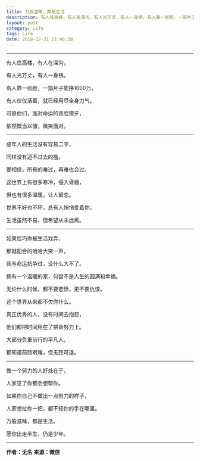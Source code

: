 ```yaml
---
title: 万般滋味，都是生活
description: 有人住高楼，有人在深沟，有人光万丈，有人一身锈。有人靠一张脸，一部片子能挣1000万，有人仅仅活着，就已经用尽全身力气...
layout: post
category: Life
tags: Life
date: 2018-12-31 21:46:18
---
```


-----

有人住高楼，有人在深沟，

有人光万丈，有人一身锈。

有人靠一张脸，一部片子能挣1000万，

有人仅仅活着，就已经用尽全身力气。

可是他们，面对命运的青脸獠牙，

依然慨当以慷，微笑面对。

-----

成年人的生活没有容易二字，

同样没有迈不过去的槛。

要相信，所有的难过，再难也会过。

这世界上有很多寒冷，侵入骨髓，

但也有很多温暖，让人留恋。

世界不好也不坏，总有人悄悄爱着你。

生活虽然不易，但希望从未远离。

-----

如果恰巧你被生活戏弄，

那就配合的哈哈大笑一声，

我与命运抗争过，没什么大不了。

拥有一个温暖的家，何尝不是人生的圆满和幸福。

无论什么时候，都不要悲愤，更不要仇恨。

这个世界从来都不欠你什么。

真正优秀的人，没有时间去抱怨，

他们都把时间用在了拼命努力上。

大部分负重前行的平凡人，

都知道前路艰难，但无路可退。

-----

做一个努力的人好处在于，

人家见了你都会想帮你。

如果你自己不做出一点努力的样子，

人家想拉你一把，都不知你的手在哪里。

万般滋味，都是生活。

愿你出走半生，仍是少年。

-----

**作者：无名**
**来源：微信**
